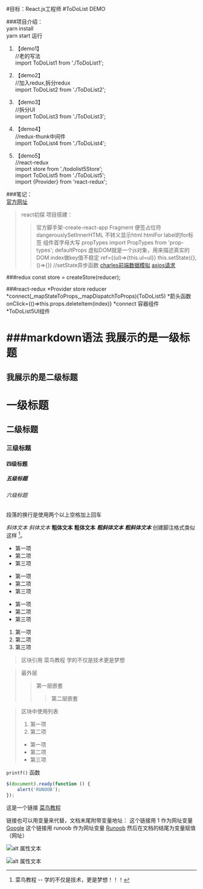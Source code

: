 #目标：React.js工程师
#ToDoList DEMO

###项目介绍：  
yarn install  
yarn start 运行  

1. 【demo1】  
//老的写法  
import ToDoList1 from './ToDoList1';  

2. 【demo2】  
//加入redux,拆分redux  
import ToDoList2 from './ToDoList2';  

3. 【demo3】  
//拆分UI  
import ToDoList3 from './ToDoList3';  

4. 【demo4】  
//redux-thunk中间件  
import ToDoList4 from './ToDoList4';  

5. 【demo5】  
//react-redux  
import store from './todolist5Store';  
import ToDoList5 from './ToDoList5';  
import {Provider} from 'react-redux';  


###笔记：  
 [官方网址](https://reactjs.org/)
 >react初探
 > 项目搭建：
 >>官方脚手架-create-react-app
 >> Fragment 便签占位符
 >> dangerouslySetInnerHTML 不转义显示html
 >> htmlFor label的for标签
 >> 组件首字母大写
 >> propTypes  import PropTypes from 'prop-types';
 >> defaultProps
 >> 虚拟DOM就是一个js对象，用来描述真实的DOM
 >> index做key值不稳定
 >> ref={(ul)=>{this.ul=ul}}
 >> this.setState({},()=>{}) //setState异步函数
 >> [charles前端数据模拟](https://www.charlesproxy.com/)
 >> [axios请求](http://www.axios-js.com/)

###redux
 const store = createStore(reducer);

###react-redux
 *Provider store reducer
 *connect(_mapStateToProps,_mapDispatchToProps)(ToDoList5)
 *箭头函数 onClick={()=>this.props.deleteItem(index)}
 *connect 容器组件  
 *ToDoList5UI组件


###markdown语法
我展示的是一级标题
=================

我展示的是二级标题
-----------------
# 一级标题
## 二级标题
### 三级标题
#### 四级标题
##### 五级标题
###### 六级标题

段落的换行是使用两个以上空格加上回车

*斜体文本*
_斜体文本_
**粗体文本**
__粗体文本__
***粗斜体文本***
___粗斜体文本___
创建脚注格式类似这样 [^RUNOOB]。
[^RUNOOB]: 菜鸟教程 -- 学的不仅是技术，更是梦想！！！
* 第一项
* 第二项
* 第三项

+ 第一项
+ 第二项
+ 第三项


- 第一项
- 第二项
- 第三项

1. 第一项
2. 第二项
3. 第三项

> 区块引用
> 菜鸟教程
> 学的不仅是技术更是梦想

> 最外层
> > 第一层嵌套
> > > 第二层嵌套

> 区块中使用列表
> 1. 第一项
> 2. 第二项
> + 第一项
> + 第二项
> + 第三项

`printf()` 函数

```javascript
$(document).ready(function () {
    alert('RUNOOB');
});
```

这是一个链接 [菜鸟教程](https://www.runoob.com)

链接也可以用变量来代替，文档末尾附带变量地址：
这个链接用 1 作为网址变量 [Google][1]
这个链接用 runoob 作为网址变量 [Runoob][runoob]
然后在文档的结尾为变量赋值（网址）

  [1]: http://www.google.com/
  [runoob]: http://www.runoob.com/
  
  ![alt 属性文本](图片地址)
  
  ![alt 属性文本](图片地址 "可选标题")
  
  